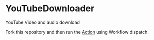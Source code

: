 # YouTubeDownloader
YouTube Video and audio download 

Fork this repository and then run the [Action](/actions) using Workflow dispatch.
